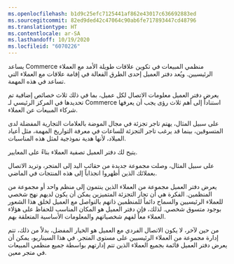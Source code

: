 ```yaml
---
ms.openlocfilehash: b1d9c25efc7125441af862e43017c636692883ed
ms.sourcegitcommit: 82ed9ded42c47064c90ab6fe717893447cd48796
ms.translationtype: HT
ms.contentlocale: ar-SA
ms.lasthandoff: 10/19/2020
ms.locfileid: "6070226"
---
```

يساعد Commerce منظمي المبيعات في تكوين علاقات طويلة الأمد مع العملاء الرئيسيين. ويُعد دفتر العميل إحدى الطرق الفعالة في إقامة علاقات مع العملاء التي تساعد في هذه المهمة.

يعرض دفتر العميل معلومات الاتصال لكل عميل، بما في ذلك ثلاث خصائص إضافية تم تحديدها في المركز الرئيسي لـ Commerce استناداً إلى أهم ثلاث رؤى يجب أن يعرفها شركاء المبيعات عن العملاء. 

على سبيل المثال، يهتم تاجر تجزئة في مجال الموضة بالعلامات التجارية المفضلة لدى المتسوقين، بينما قد يرغب تاجر التجزئة للساعات في معرفة التواريخ المهمة، مثل أعياد الميلاد، لأنها هدية نموذجية لمثل هذه المناسبات. 

يتيح لك دفتر العميل تصفية العملاء بناءً على المعايير. 

على سبيل المثال، وصلت مجموعة جديدة من حقائب اليد إلى المتجر، وتريد الاتصال بعملائك الذين أظهروا انجذاباً إلى هذه المنتجات في الماضي. 

يعرض دفتر العميل مجموعة من العملاء الذين ينتمون إلى منظم واحد أو مجموعة من المنظمين. الفكرة هي أن تجار التجزئة المتميزين يمكن أن يكون لديهم نهج شخصي للعملاء الرئيسيين والسماح دائماً للمنظمين ذاتهم بالتواصل مع العميل لخلق هذا الشعور بوجود متسوق شخصي. لذلك، فإن دفتر العميل هو المكان المناسب للحفاظ على هؤلاء العملاء معاً لفهم شخصياتهم والمعلومات الأساسية المتعلقة بهم. 

من حين لآخر، لا يكون الاتصال الفردي مع العميل هو الخيار المفضل، بدلاً من ذلك، تتم إدارة مجموعة من العملاء الرئيسيين على مستوى المتجر. في هذا السيناريو، يمكن أن يعرض دفتر العميل قائمة بجميع العملاء الذين تتم إدارتهم بواسطة جميع منظمي المبيعات في متجر معين. 
 